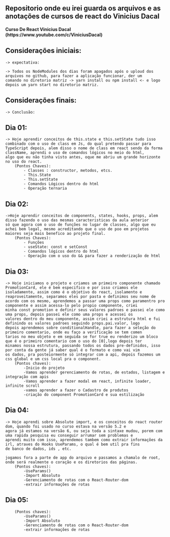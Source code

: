 ## Repositorio onde eu irei guarda os arquivos e as anotações de cursos de react do Vinicius Dacal

<h4>Curso De React Vinicius Dacal (https://www.youtube.com/c/ViniciusDacal)</h4>

## Considerações iniciais:
    -> expectativa:

    -> Todos os NodeModules dos dias foram apagados após o uploud dos arquivos no github, para fazer a aplicação funcionar, der um 
    comando no diretorio matriz -> yarn install ou npm install <- e logo depois um yarn start no diretorio matriz.

## Considerações finais:
    -> Conclusão:

## Dia 01:                                                                     
    -> Hoje aprendir conceitos de this.state e this.setState tudo isso combinado com o uso de class em Js, do qual pretendo passar para
    TypeScript depois, alem disso o nome de class em react sendo da forma className, aprendi o uso de comandos lógicos no meio do html,
    algo que eu não tinha visto antes, oque me abriu um grande horizonte no uso do react.
        (Pontos Chaves):
            - Classes : constructor, metodos, etcs.
            - This.State
            - This.setState
            - Comandos Lógicos dentro do html
            - Operação ternaria
## Dia 02:                                                                   
    ->Hoje aprendir conceitos de components, states, hooks, props, alem disso fazendo o uso das mesmas caracteristicas da aula anterior
    só que agora com o uso de funções no lugar de classes, algo que eu achei bem legal, mesmo acreditando que o uso de poo em projetos 
    maiores seja mais benefico ao projeto final.
        (Pontos Chaves):
            - Funções
            - useState: const e setConst
            - Comandos lógicos dentro do html
            - Operação com o uso do && para fazer a renderização de html
## Dia 03:
    -> Hoje iniciamos o projeto e criamos um primeiro componente chamado PromotionCard, ele é bem especifico e por isso criamos ele 
    isoladamente, assim como é o objetivo do react, isolamento e reaproveitamente, separamos eles por pasta e definimos seu nome de 
    acordo com os mesmo, aprendemos a passar uma props como paramentro pro componente e assim acessa-lo pelo propio componente, criei 
    minha const promotion e definir seus valores padroes e passei ele como uma props, depois passei ele como uma props e acessei os
    valores dentro do meu componente, assim criei a estrutura html e fui definindo os valores padroes seguindo props.pai.valor, logo
    depois aprendemos sobre conditionalHandle, para fazer a seleção do primeiro comentario, onde eu faço a verificação se tem comen
    tarios no meu objeto e em seguida se for true eu renderizo um bloco que é o primeiro comentario com o uso do [0],logo depois ter
    minamos nossa estrutura, passando todos os dados pre-definidos, isso por conta da gente já saber qual é o formato e como vai vim
    os dados, pra posteiormente só integrar com a api, depois fazemos um css global e um css local pra o component.
        (Pontos chaves):
            -Inicio do projeto
            -Vamos aprender gerenciamento de rotas, de estados, listagem e integração com apis
            -Vamos aprender a fazer modal em react, infinite loader, infinite scroll
            -vamos aprender a fazer o Cadastro de produtos
            -criação do component PromotionCard e sua estilização

## Dia 04:
    -> Hoje aprendi sobre Absolute import, e os conceitos do react router dom, quando foi usado no curso estava na versão 5.2 e 
    agora já estamos na versão 6, ou seja toda a sintaxe mudou, porem com uma rapida pesquisa eu conseguir arrumar sem problemas e
    aprendi muito com isso, aprendemos tambem como extrair informações da irl, atraves do Hooks UseParams, o qual é bem util pra fins
    de banco de dados, ids , etc.
    
    jogamos fora a parte de app do arquivo e passamos a chamalo de root, onde será realmente o coração e os diretorios das páginas.
        (Pontos chaves):
            -UseParams()
            -Import Absoluto
            -Gerenciamento de rotas com o React-Router-dom
            -extrair informações de rotas
            
## Dia 05:

        (Pontos chaves):
            -UseParams()
            -Import Absoluto
            -Gerenciamento de rotas com o React-Router-dom
            -extrair informações de rotas
